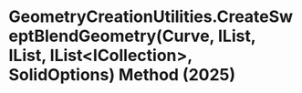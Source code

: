 # GeometryCreationUtilities.CreateSweptBlendGeometry(Curve, IList<Double>, IList<CurveLoop>, IList<ICollection<VertexPair>>, SolidOptions) Method (2025)

﻿